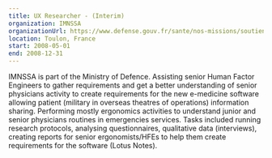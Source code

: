 ```yaml
---
title: UX Researcher - (Interim)
organization: IMNSSA
organizationUrl: https://www.defense.gouv.fr/sante/nos-missions/soutien-medical/hopitaux-militaires/hnia-sainte-anne-toulon-83
location: Toulon, France
start: 2008-05-01
end: 2008-12-31
---
```


IMNSSA is part of the Ministry of Defence.
Assisting senior Human Factor Engineers to gather requirements and get a better understanding of senior physicians activity to create requirements for the new e-medicine software allowing patient (military in overseas theatres of operations) information sharing.
Performing mostly ergonomics activities to understand junior and senior physicians routines in emergencies services.
Tasks included running research protocols, analysing questionnaires, qualitative data (interviews), creating reports for senior ergonomists/HFEs to help them create requirements for the software (Lotus Notes).